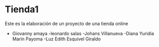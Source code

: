 # Tienda1
Este es la elaboración de un proyecto de una tienda online
- Giovanny amaya 
-leonardo salas
-Johans Villanueva
-Diana Yuridia Marin Payoma
-Luz Edith Esquivel Giraldo